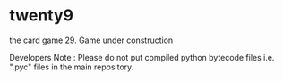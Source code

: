 twenty9
=======

the card game 29. Game under construction

Developers Note :
Please do not put compiled python bytecode files i.e. ".pyc" files in the main repository.
